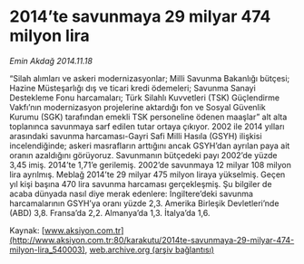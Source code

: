 # 2014’te savunmaya 29 milyar 474 milyon lira

*Emin Akdağ 2014.11.18*

<div class="pNewsDetailMainContent" itemprop="articleBody">
 <p>
  “Silah alımları ve askeri modernizasyonlar; Milli Savunma Bakanlığı bütçesi; Hazine Müsteşarlığı dış ve ticari kredi ödemeleri; Savunma Sanayi Destekleme Fonu harcamaları; Türk Silahlı Kuvvetleri (TSK) Güçlendirme Vakfı’nın modernizasyon projelerine aktardığı fon ve Sosyal Güvenlik Kurumu (SGK) tarafından emekli TSK personeline ödenen maaşlar” alt alta toplanınca savunmaya sarf edilen tutar ortaya çıkıyor. 2002 ile 2014 yılları arasındaki savunma harcaması-Gayri Safi Milli Hasıla (GSYH) ilişkisi incelendiğinde; askeri masrafların arttığını ancak GSYH’dan ayrılan paya ait oranın azaldığını görüyoruz. Savunmanın bütçedeki payı 2002’de yüzde 3,45 imiş. 2014’te 1,71’e gerilemiş. 2002’de savunmaya 12 milyar 108 milyon lira ayrılmış. Meblağ 2014’te 29 milyar 475 milyon liraya yükselmiş. Geçen yıl kişi başına 470 lira savunma harcaması gerçekleşmiş. Şu bilgiler de acaba dünyada nasıl diye merak edenlere: İngiltere’deki savunma harcamalarının GSYH’ya oranı yüzde 2,3. Amerika Birleşik Devletleri’nde (ABD) 3,8. Fransa’da 2,2. Almanya’da 1,3. İtalya’da 1,6.
 </p>
</div>


Kaynak: [www.aksiyon.com.tr](http://www.aksiyon.com.tr:80/karakutu/2014te-savunmaya-29-milyar-474-milyon-lira_540003), [web.archive.org (arşiv bağlantısı)](http://web.archive.org/web/20141204182601/http://www.aksiyon.com.tr:80/karakutu/2014te-savunmaya-29-milyar-474-milyon-lira_540003)
